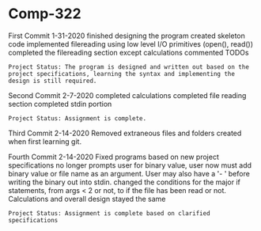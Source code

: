 # Comp-322

First Commit 1-31-2020
	finished designing the program
	created skeleton code
	implemented filereading using low level I/O primitives (open(), read())
	completed the filereading section except calculations
	commented TODOs
	
	Project Status: The program is designed and written out based on the project specifications, learning the syntax and implementing the design is still required.
	
Second Commit 2-7-2020
	completed calculations
	completed file reading section
	completed stdin portion 
	
	Project Status: Assignment is complete. 
	
Third Commit 2-14-2020
	Removed extraneous files and folders created when first learning git.
	
Fourth Commit 2-14-2020
	Fixed programs based on new project specifications
	no longer prompts user for binary value, user now must add binary value or file name as an argument. User may also have a '- ' before writing the binary out into stdin.
	changed the conditions for the major if statements, from args < 2 or not, to if the file has been read or not.
	Calculations and overall design stayed the same
	
	Project Status: Assignment is complete based on clarified specifications
